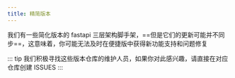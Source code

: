 ```yaml
---
title: 精简版本
---
```


我们有一些简化版本的 fastapi 三层架构脚手架，==但是它们的更新可能并不同步==，这意味着，你可能无法及时在便捷版中获得新功能支持和问题修复

::: tip
我们积极寻找这些版本仓库的维护人员，如果你对此感兴趣，请直接在对应仓库创建 ISSUES
:::

<RepoCard repo="wu-clan/fastapi_sqlalchemy_mysql" />

<CardGrid>
  <RepoCard repo="wu-clan/fastapi_tortoise_mysql" />
  <RepoCard repo="wu-clan/fastapi_sqlmodel_mysql" />
</CardGrid>
